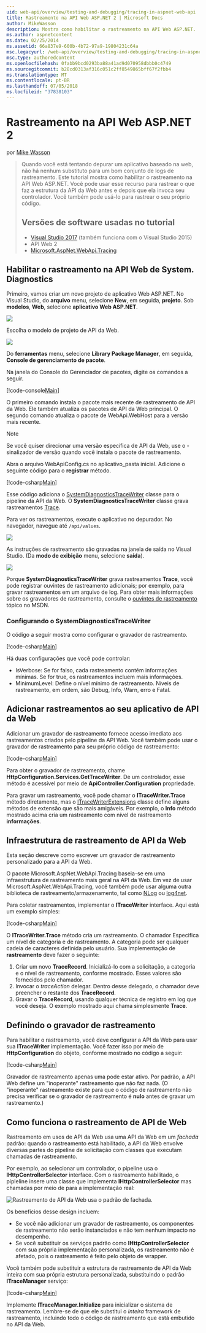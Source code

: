 ```yaml
---
uid: web-api/overview/testing-and-debugging/tracing-in-aspnet-web-api
title: Rastreamento na API Web ASP.NET 2 | Microsoft Docs
author: MikeWasson
description: Mostra como habilitar o rastreamento na API Web ASP.NET.
ms.author: aspnetcontent
ms.date: 02/25/2014
ms.assetid: 66a837e9-600b-4b72-97a9-19804231c64a
msc.legacyurl: /web-api/overview/testing-and-debugging/tracing-in-aspnet-web-api
msc.type: authoredcontent
ms.openlocfilehash: 0fabb9bcd0293ba88a41ad9d070958dbbb0c4749
ms.sourcegitcommit: b28cd0313af316c051c2ff8549865bff67f2fbb4
ms.translationtype: MT
ms.contentlocale: pt-BR
ms.lasthandoff: 07/05/2018
ms.locfileid: "37838103"
---
```

<a name="tracing-in-aspnet-web-api-2"></a>Rastreamento na API Web ASP.NET 2
====================
por [Mike Wasson](https://github.com/MikeWasson)

> Quando você está tentando depurar um aplicativo baseado na web, não há nenhum substituto para um bom conjunto de logs de rastreamento. Este tutorial mostra como habilitar o rastreamento na API Web ASP.NET. Você pode usar esse recurso para rastrear o que faz a estrutura da API da Web antes e depois que ela invoca seu controlador. Você também pode usá-lo para rastrear o seu próprio código.
> 
> ## <a name="software-versions-used-in-the-tutorial"></a>Versões de software usadas no tutorial
> 
> 
> - [Visual Studio 2017](https://www.visualstudio.com/downloads/) (também funciona com o Visual Studio 2015)
> - API Web 2
> - [Microsoft.AspNet.WebApi.Tracing](http://www.nuget.org/packages/Microsoft.AspNet.WebApi.Tracing)


## <a name="enable-systemdiagnostics-tracing-in-web-api"></a>Habilitar o rastreamento na API Web de System. Diagnostics

Primeiro, vamos criar um novo projeto de aplicativo Web ASP.NET. No Visual Studio, do **arquivo** menu, selecione **New**, em seguida, **projeto**. Sob **modelos**, **Web**, selecione **aplicativo Web ASP.NET**.

[![](tracing-in-aspnet-web-api/_static/image2.png)](tracing-in-aspnet-web-api/_static/image1.png)

Escolha o modelo de projeto de API da Web.

[![](tracing-in-aspnet-web-api/_static/image4.png)](tracing-in-aspnet-web-api/_static/image3.png)

Do **ferramentas** menu, selecione **Library Package Manager**, em seguida, **Console de gerenciamento de pacote**.

Na janela do Console do Gerenciador de pacotes, digite os comandos a seguir.

[!code-console[Main](tracing-in-aspnet-web-api/samples/sample1.cmd)]

O primeiro comando instala o pacote mais recente de rastreamento de API da Web. Ele também atualiza os pacotes de API da Web principal. O segundo comando atualiza o pacote de WebApi.WebHost para a versão mais recente.

> [!NOTE]
> Se você quiser direcionar uma versão específica de API da Web, use o - sinalizador de versão quando você instala o pacote de rastreamento.


Abra o arquivo WebApiConfig.cs no aplicativo\_pasta inicial. Adicione o seguinte código para o **registrar** método.

[!code-csharp[Main](tracing-in-aspnet-web-api/samples/sample2.cs?highlight=6)]

Esse código adiciona o [SystemDiagnosticsTraceWriter](https://msdn.microsoft.com/library/system.web.http.tracing.systemdiagnosticstracewriter.aspx) classe para o pipeline da API da Web. O **SystemDiagnosticsTraceWriter** classe grava rastreamentos [Trace](https://msdn.microsoft.com/library/system.diagnostics.trace).

Para ver os rastreamentos, execute o aplicativo no depurador. No navegador, navegue até `/api/values`.

![](tracing-in-aspnet-web-api/_static/image5.png)

As instruções de rastreamento são gravadas na janela de saída no Visual Studio. (Da **modo de exibição** menu, selecione **saída**).

[![](tracing-in-aspnet-web-api/_static/image7.png)](tracing-in-aspnet-web-api/_static/image6.png)

Porque **SystemDiagnosticsTraceWriter** grava rastreamentos **Trace**, você pode registrar ouvintes de rastreamento adicionais; por exemplo, para gravar rastreamentos em um arquivo de log. Para obter mais informações sobre os gravadores de rastreamento, consulte o [ouvintes de rastreamento](https://msdn.microsoft.com/library/4y5y10s7.aspx) tópico no MSDN.

### <a name="configuring-systemdiagnosticstracewriter"></a>Configurando o SystemDiagnosticsTraceWriter

O código a seguir mostra como configurar o gravador de rastreamento.

[!code-csharp[Main](tracing-in-aspnet-web-api/samples/sample3.cs)]

Há duas configurações que você pode controlar:

- IsVerbose: Se for falso, cada rastreamento contém informações mínimas. Se for true, os rastreamentos incluem mais informações.
- MinimumLevel: Define o nível mínimo de rastreamento. Níveis de rastreamento, em ordem, são Debug, Info, Warn, erro e Fatal.

## <a name="adding-traces-to-your-web-api-application"></a>Adicionar rastreamentos ao seu aplicativo de API da Web

Adicionar um gravador de rastreamento fornece acesso imediato aos rastreamentos criados pelo pipeline da API Web. Você também pode usar o gravador de rastreamento para seu próprio código de rastreamento:

[!code-csharp[Main](tracing-in-aspnet-web-api/samples/sample4.cs)]

Para obter o gravador de rastreamento, chame **HttpConfiguration.Services.GetTraceWriter**. De um controlador, esse método é acessível por meio de **ApiController.Configuration** propriedade.

Para gravar um rastreamento, você pode chamar o **ITraceWriter.Trace** método diretamente, mas o [ITraceWriterExtensions](https://msdn.microsoft.com/library/system.web.http.tracing.itracewriterextensions.aspx) classe define alguns métodos de extensão que são mais amigáveis. Por exemplo, o **Info** método mostrado acima cria um rastreamento com nível de rastreamento **informações**.

## <a name="web-api-tracing-infrastructure"></a>Infraestrutura de rastreamento de API da Web

Esta seção descreve como escrever um gravador de rastreamento personalizado para a API da Web.

O pacote Microsoft.AspNet.WebApi.Tracing baseia-se em uma infraestrutura de rastreamento mais geral na API da Web. Em vez de usar Microsoft.AspNet.WebApi.Tracing, você também pode usar alguma outra biblioteca de rastreamento/armazenamento, tal como [NLog](http://nlog-project.org/) ou [log4net](http://logging.apache.org/log4net/).

Para coletar rastreamentos, implementar o **ITraceWriter** interface. Aqui está um exemplo simples:

[!code-csharp[Main](tracing-in-aspnet-web-api/samples/sample5.cs)]

O **ITraceWriter.Trace** método cria um rastreamento. O chamador Especifica um nível de categoria e de rastreamento. A categoria pode ser qualquer cadeia de caracteres definida pelo usuário. Sua implementação de **rastreamento** deve fazer o seguinte:

1. Criar um novo **TraceRecord**. Inicializá-lo com a solicitação, a categoria e o nível de rastreamento, conforme mostrado. Esses valores são fornecidos pelo chamador.
2. Invocar o *traceAction* delegar. Dentro desse delegado, o chamador deve preencher o restante dos **TraceRecord**.
3. Gravar o **TraceRecord**, usando qualquer técnica de registro em log que você deseja. O exemplo mostrado aqui chama simplesmente **Trace**.

## <a name="setting-the-trace-writer"></a>Definindo o gravador de rastreamento

Para habilitar o rastreamento, você deve configurar a API da Web para usar sua **ITraceWriter** implementação. Você fazer isso por meio de **HttpConfiguration** do objeto, conforme mostrado no código a seguir:

[!code-csharp[Main](tracing-in-aspnet-web-api/samples/sample6.cs)]

Gravador de rastreamento apenas uma pode estar ativo. Por padrão, a API Web define um &quot;inoperante&quot; rastreamento que não faz nada. (O &quot;inoperante&quot; rastreamento existe para que o código de rastreamento não precisa verificar se o gravador de rastreamento é **nulo** antes de gravar um rastreamento.)

## <a name="how-web-api-tracing-works"></a>Como funciona o rastreamento de API de Web

Rastreamento em usos de API da Web usa uma API da Web em um *fachada* padrão: quando o rastreamento está habilitado, a API da Web envolve diversas partes do pipeline de solicitação com classes que executam chamadas de rastreamento.

Por exemplo, ao selecionar um controlador, o pipeline usa o **IHttpControllerSelector** interface. Com o rastreamento habilitado, o pipleline insere uma classe que implementa **IHttpControllerSelector** mas chamadas por meio de para a implementação real:

![Rastreamento de API da Web usa o padrão de fachada.](tracing-in-aspnet-web-api/_static/image8.png)

Os benefícios desse design incluem:

- Se você não adicionar um gravador de rastreamento, os componentes de rastreamento não serão instanciados e não tem nenhum impacto no desempenho.
- Se você substituir os serviços padrão como **IHttpControllerSelector** com sua própria implementação personalizada, os rastreamento não é afetado, pois o rastreamento é feito pelo objeto de wrapper.

Você também pode substituir a estrutura de rastreamento de API da Web inteira com sua própria estrutura personalizada, substituindo o padrão **ITraceManager** serviço:

[!code-csharp[Main](tracing-in-aspnet-web-api/samples/sample7.cs)]

Implemente **ITraceManager.Initialize** para inicializar o sistema de rastreamento. Lembre-se de que ele substitui o *inteira* framework de rastreamento, incluindo todo o código de rastreamento que está embutido no API da Web.

